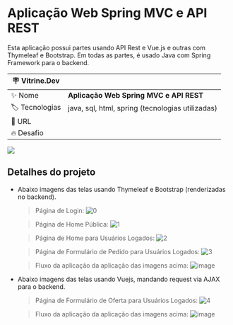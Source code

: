 # Aplicação Web Spring MVC e API REST

Esta aplicação possui partes usando API Rest e Vue.js e outras com Thymeleaf e Bootstrap. Em todas as partes, é usado Java com Spring Framework para o backend.

| :placard: Vitrine.Dev |     |
| -------------  | --- |
| :sparkles: Nome        | **Aplicação Web Spring MVC e API REST**
| :label: Tecnologias | java, sql, html, spring (tecnologias utilizadas)
| :rocket: URL         | 
| :fire: Desafio     | 

<!-- Inserir imagem com a #vitrinedev ao final do link -->
![](https://user-images.githubusercontent.com/51065003/108545928-2df4ac00-72c7-11eb-8497-f631b7b7f396.png)

## Detalhes do projeto

- Abaixo imagens das telas usando Thymeleaf e Bootstrap (renderizadas no backend).
	> Página de Login:
![0](https://user-images.githubusercontent.com/51065003/108545501-a149ee00-72c6-11eb-8a54-d69295a69706.png)

	> Página de Home Pública:
![1](https://user-images.githubusercontent.com/51065003/108545928-2df4ac00-72c7-11eb-8497-f631b7b7f396.png)

	> Página de Home para Usuários Logados:
![2](https://user-images.githubusercontent.com/51065003/108546107-6e542a00-72c7-11eb-85c9-f8fa2a3ec388.png)

	> Página de Formulário de Pedido para Usuários Logados:
![3](https://user-images.githubusercontent.com/51065003/108546251-a0fe2280-72c7-11eb-95b8-e6bb0311071a.png)


	> Fluxo da aplicação da aplicação das imagens acima:
![image](https://user-images.githubusercontent.com/51065003/108755655-4adaea80-7526-11eb-9c25-99a5fe008fde.png)


- Abaixo imagens das telas usando Vuejs, mandando request via AJAX para o backend.

	> Página de Formulário de Oferta para Usuários Logados:
![4](https://user-images.githubusercontent.com/51065003/108755336-e3bd3600-7525-11eb-91a0-0627d8d90c6d.png)

	> Fluxo da aplicação da aplicação das imagens acima:
![image](https://user-images.githubusercontent.com/51065003/108756011-bde46100-7526-11eb-8c0a-052184b03477.png)



